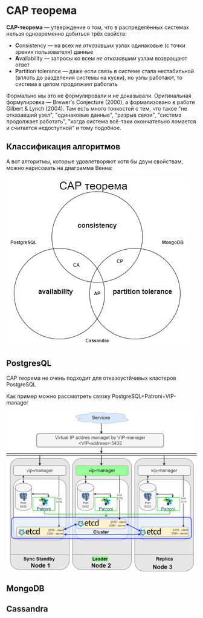 # CAP теорема

**CAP-теорема** — утверждение о том, что в распределённых системах нельзя одновременно добиться трёх свойств:

* **C**onsistency — на всех *не отказавших* узлах одинаковые (с точки зрения пользователя) данные  
* **A**vailability — запросы ко всем *не отказавшим* узлам возвращают ответ  
* **P**artition tolerance — даже если связь в системе стала нестабильной (вплоть до разделения системы на куски), но узлы работают, то система в целом продолжает работать

Формально мы это не формулировали и не доказывали. Оригинальная формулировка — Brewer's Conjecture (2000), а формализовано в работе Gilbert & Lynch (2004). Там есть много тонкостей с тем, что такое "не отказавший узел", "одинаковые данные", "разрыв связи", "система продолжает работать", "когда система всё-таки окончательно ломается и считается недоступной" и тому подобное.



## Классификация алгоритмов

А вот алгоритмы, которые удовлетворяют хотя бы двум свойствам, можно нарисовать на диаграмма Венна:

![Distributed-cap](https://github.com/stalmer120/NoSQL/blob/main/png/CAP.drawio.png)

## PostgresQL

CAP теорема не очень подходит для отказоустйчивых кластеров PostgreSQL

Kак пример можно рассмотреть связку PostgreSQL+Patroni+VIP-manager

![Distributed-cap](https://github.com/stalmer120/NoSQL/blob/main/png/PostgresCluster.nosql.drawio.png)

## MongoDB



## Cassandra



